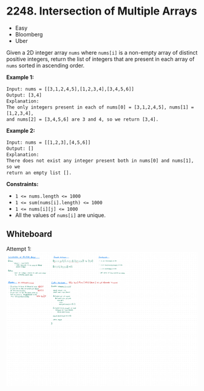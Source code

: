 # 2248. Intersection of Multiple Arrays
- Easy
- Bloomberg
- Uber

Given a 2D integer array `nums` where `nums[i]` is a non-empty array of distinct
positive integers, return the list of integers that are present in each array of
`nums` sorted in ascending order.

**Example 1:**
```
Input: nums = [[3,1,2,4,5],[1,2,3,4],[3,4,5,6]]
Output: [3,4]
Explanation:
The only integers present in each of nums[0] = [3,1,2,4,5], nums[1] = [1,2,3,4],
and nums[2] = [3,4,5,6] are 3 and 4, so we return [3,4].
```

**Example 2:**
```
Input: nums = [[1,2,3],[4,5,6]]
Output: []
Explanation:
There does not exist any integer present both in nums[0] and nums[1], so we
return an empty list [].
```

**Constraints:**
- `1 <= nums.length <= 1000`
- `1 <= sum(nums[i].length) <= 1000`
- `1 <= nums[i][j] <= 1000`
- All the values of `nums[i]` are unique.

## Whiteboard
Attempt 1:
![Whiteboard Image 01][whiteboard-image-01]

<!-- Refs -->
[whiteboard-image-01]: whiteboard-01.jpg
